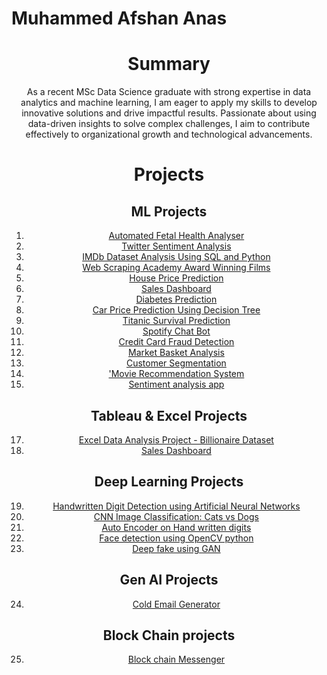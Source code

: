 # Muhammed Afshan Anas
<div align="center">

# Summary
As a recent MSc Data Science graduate with strong expertise in data analytics and machine learning, I am eager to apply my skills to develop innovative solutions and drive impactful results. Passionate about using data-driven insights to solve complex challenges, I aim to contribute effectively to organizational growth and technological advancements.

# Projects

## ML Projects
1. [Automated Fetal Health Analyser](https://github.com/afshan5225/Automated-Fetal-Health-Analyser)
2. [Twitter Sentiment Analysis](https://github.com/afshan5225/Twitter-sentiment-analysis)
3. [IMDb Dataset Analysis Using SQL and Python](https://github.com/afshan5225/IMDb-Dataset-Analysis-Using-SQL-and-Python)
4. [Web Scraping Academy Award Winning Films](https://github.com/afshan5225/Web-Scraping-Academy-Award-Winning-Films)
5. [House Price Prediction](https://github.com/afshan5225/House-Price-Prediction)
6.  [Sales Dashboard](https://github.com/afshan5225/Sales-Dashboard)
7.  [Diabetes Prediction](https://github.com/afshan5225/Diabetes-Prediction)
8.  [Car Price Prediction Using Decision Tree](https://github.com/afshan5225/Car-price-prediciton)
9.  [Titanic Survival Prediction](https://github.com/afshan5225/Titanic-Survival-dataset)
10. [Spotify Chat Bot](https://github.com/afshan5225/Spotify-Chatbot)
11. [Credit Card Fraud Detection](https://github.com/afshan5225/Credit-card-fraud-detection)
12. [Market Basket Analysis](https://github.com/afshan5225/Market-basket-analysis)
13. [Customer Segmentation](https://github.com/afshan5225/Customer-Segmentation)
14. ['Movie Recommendation System](https://github.com/afshan5225/Movie_recommendation_system/tree/main)
15. [Sentiment analysis app](https://github.com/afshan5225/Sentiment-analysis/tree/main)



## Tableau & Excel Projects
17. [Excel Data Analysis Project - Billionaire Dataset](https://github.com/afshan5225/Billionaire-Dataset-analysis-using-excel)
18.  [Sales Dashboard](https://github.com/afshan5225/Sales-Dashboard)

## Deep Learning Projects
19. [Handwritten Digit Detection using Artificial Neural Networks](https://github.com/afshan5225/Handwritten-digits-detection-using-ANN)
20. [CNN Image Classification: Cats vs Dogs](https://github.com/afshan5225/Image-classification-using-CNN/tree/main)
21. [Auto Encoder on Hand written digits](https://github.com/afshan5225/MNIST-AUTOENCODER/tree/main)
22. [Face detection using OpenCV python](https://github.com/afshan5225/Face-detection-using-opencv---python/tree/main)
23. [Deep fake using GAN](https://github.com/afshan5225/deep-fake/tree/main)
## Gen AI Projects
24. [Cold Email Generator](https://github.com/afshan5225/Cold-email-generator)
## Block Chain projects
25. [Block chain Messenger](https://github.com/afshan5225/Block-chain-messenger-/tree/main)

</div>


